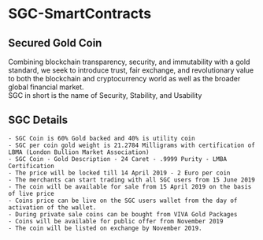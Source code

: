 # SGC-SmartContracts

## Secured Gold Coin 
Combining blockchain transparency, security, and immutability with a gold standard, we seek to introduce trust, fair exchange, and revolutionary value to both the blockchain and cryptocurrency world as well as the broader global financial market. 
<br /> SGC in short is the name of Security, Stability, and Usability

## SGC Details
```
- SGC Coin is 60% Gold backed and 40% is utility coin
- SGC per coin gold weight is 21.2784 Milligrams with certification of LBMA (London Bullion Market Association)
- SGC Coin - Gold Description - 24 Caret - .9999 Purity - LMBA Certification
- The price will be locked till 14 April 2019 - 2 Euro per coin
- The merchants can start trading with all SGC users from 15 June 2019
- The coin will be available for sale from 15 April 2019 on the basis of live price
- Coins price can be live on the SGC users wallet from the day of activation of the wallet.
- During private sale coins can be bought from VIVA Gold Packages
- Coins will be available for public offer from November 2019
- The coin will be listed on exchange by November 2019.
```
